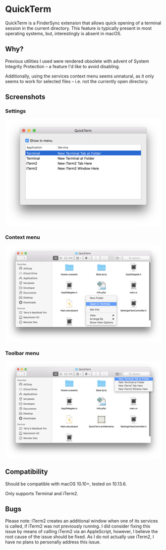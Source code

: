 # QuickTerm

QuickTerm is a FinderSync extension that allows quick opening of a terminal session 
in the current directory. This feature is typically present in most operating systems, 
but, interestingly is absent in macOS.

## Why?
Previous utilities I used were rendered obsolete with advent of System Integrity Protection
– a feature I'd like to avoid disabling.

Additionally, using the services context menu seems unnatural, as it only seems to work
for selected files – i.e. not the currently open directory.

## Screenshots

### Settings
![Settings](./Images/Settings.png)

### Context menu
![Context menu](./Images/ContextMenu.png)

### Toolbar menu
![Toolbar menu](./Images/ToolbarMenu.png)


## Compatibility
Should be compatible with macOS 10.10+, tested on 10.13.6.

Only supports Terminal and iTerm2.

## Bugs
Please note: iTerm2 creates an additional window when one of its services is called, if iTerm2
was not previously running. I did consider fixing this issue by means of calling iTerm2 via an
AppleScript, however, I believe the root cause of the issue should be fixed. As I do not 
actually use iTerm2, I have no plans to personally address this issue.